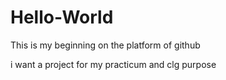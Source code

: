 # Hello-World
This is my beginning on the platform of github 

i want a project for my practicum and clg purpose
